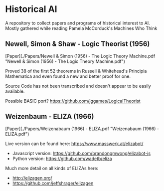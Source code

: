 # Historical AI
A repository to collect papers and programs of historical interest to AI. Mostly gathered while reading Pamela McCorduck's Machines Who Think

## Newell, Simon & Shaw - Logic Theorist (1956)
[Paper](./Papers/Newell & Simon (1956) - The Logic Theory Machine.pdf "Newell & Simon (1956) - The Logic Theory Machine.pdf")

Proved 38 of the first 52 theorems in Russell & Whitehead's Principia Mathematica and even found a new and better proof for one.

Source Code has not been transcribed and doesn't appear to be easily available.

Possible BASIC port? https://github.com/jggames/LogicalTheorist

## Weizenbaum - ELIZA (1966)
[Paper](./Papers/Weizenabaum (1966) - ELIZA.pdf "Weizenabaum (1966) - ELIZA.pdf")

Live version can be found here: https://www.masswerk.at/elizabot/

- Javascript version: https://github.com/brandongmwong/elizabot-js
- Python version: https://github.com/wadetb/eliza

Much more detail on all kinds of ELIZAs here: 

- http://elizagen.org/
- https://github.com/jeffshrager/elizagen
